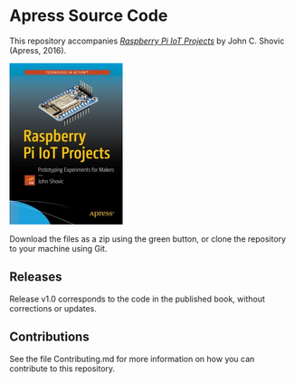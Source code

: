 # Apress Source Code

This repository accompanies [*Raspberry Pi IoT Projects*](http://www.apress.com/9781484213780) by John C. Shovic (Apress, 2016).

[comment]: #cover
![Cover image](9781484213780.jpg)

Download the files as a zip using the green button, or clone the repository to your machine using Git.

## Releases

Release v1.0 corresponds to the code in the published book, without corrections or updates.

## Contributions

See the file Contributing.md for more information on how you can contribute to this repository.
